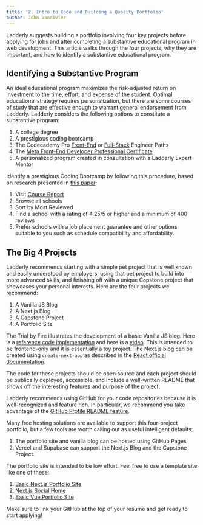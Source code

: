 ```yaml
---
title: '2. Intro to Code and Building a Quality Portfolio'
author: John Vandivier
---
```


Ladderly suggests building a portfolio involving four key projects before applying for jobs and after completing a substantive educational program in web development. This article walks through the four projects, why they are important, and how to identify a substantive educational program.

## Identifying a Substantive Program

An ideal educational program maximizes the risk-adjusted return on investment to the time, effort, and expense of the student. Optimal educational strategy requires personalization, but there are some courses of study that are effective enough to warrant general endorsement from Ladderly. Ladderly considers the following options to constitute a substantive program:

1. A college degree
2. A prestigious coding bootcamp
3. The Codecademy Pro [Front-End](https://www.codecademy.com/learn/paths/front-end-engineer-career-path) or [Full-Stack](https://www.codecademy.com/learn/paths/full-stack-engineer-career-path) Engineer Paths
4. The [Meta Front-End Developer Professional Certificate](https://www.coursera.org/professional-certificates/meta-front-end-developer)
5. A personalized program created in consultation with a Ladderly Expert Mentor

Identify a prestigious Coding Bootcamp by following this procedure, based on research presented in [this paper](https://papers.ssrn.com/sol3/papers.cfm?abstract_id=3835966):

1. Visit [Course Report](https://www.coursereport.com)
2. Browse all schools
3. Sort by Most Reviewed
4. Find a school with a rating of 4.25/5 or higher and a minimum of 400 reviews
5. Prefer schools with a job placement guarantee and other options suitable to you such as schedule compatibility and affordability.

## The Big 4 Projects

Ladderly recommends starting with a simple pet project that is well known and easily understood by employers, using that pet project to build into more advanced skills, and finishing off with a unique Capstone project that showcases your personal interests. Here are the four projects we recommend:

1. A Vanilla JS Blog
2. A Next.js Blog
3. A Capstone Project
4. A Portfolio Site

The Trial by Fire illustrates the development of a basic Vanilla JS blog. Here is a [reference code implementation](https://github.com/Vandivier/trial-by-fire) and here is a [video](https://www.youtube.com/watch?v=V7yeF9AaBxM). This is intended to be frontend-only and it is essentially a toy project. The Next.js blog can be created using `create-next-app` as described in the [React official documentation](https://react.dev/learn/start-a-new-react-project).

The code for these projects should be open source and each project should be publically deployed, accessible, and include a well-written README that shows off the interesting features and purpose of the project.

Ladderly recommends using GitHub for your code repositories because it is well-recognized and feature rich. In particular, we recommend you take advantage of the [GitHub Profile README feature](https://docs.github.com/en/account-and-profile/setting-up-and-managing-your-github-profile/customizing-your-profile/managing-your-profile-readme).

Many free hosting solutions are available to support this four-project portfolio, but a few tools are worth calling out as useful intelligent defaults:

1. The portfolio site and vanilla blog can be hosted using GitHub Pages
2. Vercel and Supabase can support the Next.js Blog and the Capstone Project.

The portfolio site is intended to be low effort. Feel free to use a template site like one of these:

1. [Basic Next.js Portfolio Site](https://github.com/Vandivier/basic-nextjs-portfolio)
2. [Next.js Social Home](https://github.com/Vandivier/not-johns-linktree/)
3. [Basic Vue Portfolio Site](https://github.com/Vandivier/basic-vue-portfolio)

Make sure to link your GitHub at the top of your resume and get ready to start applying!
